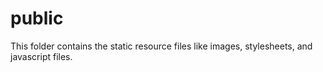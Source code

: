 # public
This folder contains the static resource files like images, stylesheets, and javascript files.